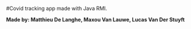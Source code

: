 #Covid tracking app made with Java RMI.

**Made by: Matthieu De Langhe, Maxou Van Lauwe, Lucas Van Der Stuyft**

